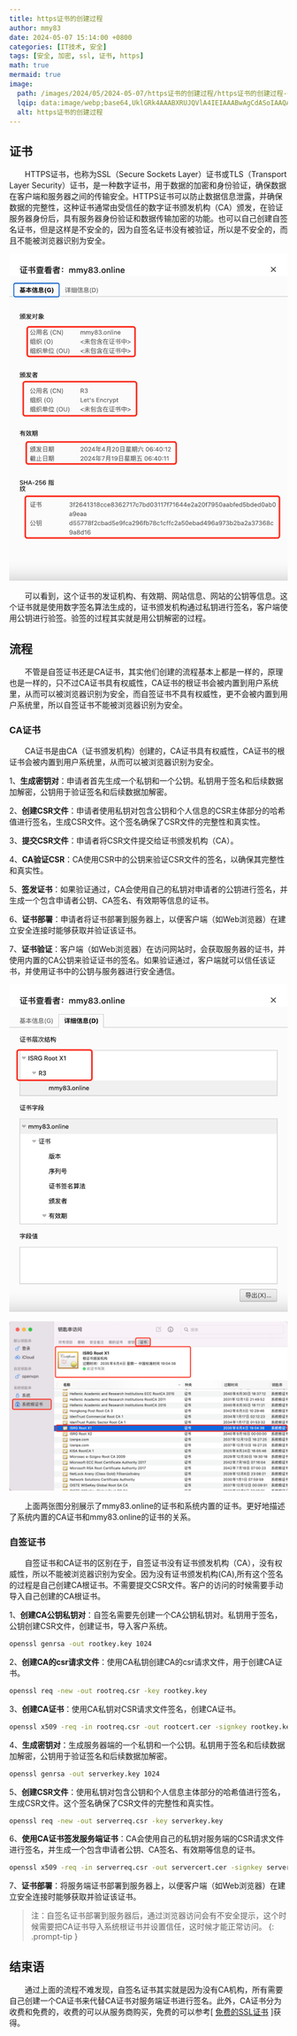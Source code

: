 ```yaml
---
title: https证书的创建过程
author: mmy83
date: 2024-05-07 15:14:00 +0800
categories: [IT技术, 安全]
tags: [安全, 加密, ssl, 证书, https]
math: true
mermaid: true
image:
  path: /images/2024/05/2024-05-07/https证书的创建过程/https证书的创建过程-00.png
  lqip: data:image/webp;base64,UklGRk4AAABXRUJQVlA4IEIAAABwAgCdASoIAAQAAUAmJQBOiOAP1AywAFh44HYAAP7XN2EGsjoTB/07TMbjMdC0vHqnPtwBJF/kJrTEBMZCYcH0gAA=
  alt: https证书的创建过程
---
```


## 证书

&emsp;&emsp;HTTPS证书，也称为SSL（Secure Sockets Layer）证书或TLS（Transport Layer Security）证书，是一种数字证书，用于数据的加密和身份验证，确保数据在客户端和服务器之间的传输安全。HTTPS证书可以防止数据信息泄露，并确保数据的完整性，这种证书通常由受信任的数字证书颁发机构（CA）颁发，在验证服务器身份后，具有服务器身份验证和数据传输加密的功能。也可以自己创建自签名证书，但是这样是不安全的，因为自签名证书没有被验证，所以是不安全的，而且不能被浏览器识别为安全。

![mmy83.online证书-01](/images/2024/05/2024-05-07/https证书的创建过程/https证书的创建过程-01.png)

&emsp;&emsp;可以看到，这个证书的发证机构、有效期、网站信息、网站的公钥等信息。这个证书就是使用数字签名算法生成的，证书颁发机构通过私钥进行签名，客户端使用公钥进行验签。验签的过程其实就是用公钥解密的过程。

## 流程

&emsp;&emsp;不管是自签证书还是CA证书，其实他们创建的流程基本上都是一样的，原理也是一样的，只不过CA证书具有权威性，CA证书的根证书会被内置到用户系统里，从而可以被浏览器识别为安全，而自签证书不具有权威性，更不会被内置到用户系统里，所以自签证书不能被浏览器识别为安全。

### CA证书

&emsp;&emsp;CA证书是由CA（证书颁发机构）创建的，CA证书具有权威性，CA证书的根证书会被内置到用户系统里，从而可以被浏览器识别为安全。

1、__生成密钥对__：申请者首先生成一个私钥和一个公钥。私钥用于签名和后续数据加解密，公钥用于验证签名和后续数据加解密。

2、__创建CSR文件__：申请者使用私钥对包含公钥和个人信息的CSR主体部分的哈希值进行签名，生成CSR文件。这个签名确保了CSR文件的完整性和真实性。

3、__提交CSR文件__：申请者将CSR文件提交给证书颁发机构（CA）。

4、__CA验证CSR__：CA使用CSR中的公钥来验证CSR文件的签名，以确保其完整性和真实性。

5、__签发证书__：如果验证通过，CA会使用自己的私钥对申请者的公钥进行签名，并生成一个包含申请者公钥、CA签名、有效期等信息的证书。

6、__证书部署__：申请者将证书部署到服务器上，以便客户端（如Web浏览器）在建立安全连接时能够获取并验证该证书。

7、__证书验证__：客户端（如Web浏览器）在访问网站时，会获取服务器的证书，并使用内置的CA公钥来验证证书的签名。如果验证通过，客户端就可以信任该证书，并使用证书中的公钥与服务器进行安全通信。

![mmy83.online证书-02](/images/2024/05/2024-05-07/https证书的创建过程/https证书的创建过程-02.png)

![系统内置证书](/images/2024/05/2024-05-07/https证书的创建过程/https证书的创建过程-03.png)

&emsp;&emsp;上面两张图分别展示了mmy83.online的证书和系统内置的证书。更好地描述了系统内置的CA证书和mmy83.online的证书的关系。

### 自签证书

&emsp;&emsp;自签证书和CA证书的区别在于，自签证书没有证书颁发机构（CA），没有权威性，所以不能被浏览器识别为安全。因为没有证书颁发机构(CA),所有这个签名的过程是自己创建CA根证书。不需要提交CSR文件。客户的访问的时候需要手动导入自己创建的CA根证书。

1、__创建CA公钥私钥对__：自签名需要先创建一个CA公钥私钥对。私钥用于签名，公钥创建CSR文件，创建证书，导入客户系统。

```bash
openssl genrsa -out rootkey.key 1024
```

2、__创建CA的csr请求文件__：使用CA私钥创建CA的csr请求文件，用于创建CA证书。

```bash
openssl req -new -out rootreq.csr -key rootkey.key
```

3、__创建CA证书__：使用CA私钥对CSR请求文件签名，创建CA证书。

```bash
openssl x509 -req -in rootreq.csr -out rootcert.cer -signkey rootkey.key -CAcreateserial -days 3650
```

4、__生成密钥对__：生成服务器端的一个私钥和一个公钥。私钥用于签名和后续数据加解密，公钥用于验证签名和后续数据加解密。

```bash
openssl genrsa -out serverkey.key 1024
```

5、__创建CSR文件__：使用私钥对包含公钥和个人信息主体部分的哈希值进行签名，生成CSR文件。这个签名确保了CSR文件的完整性和真实性。

```bash
openssl req -new -out serverreq.csr -key serverkey.key
```

6、__使用CA证书签发服务端证书__：CA会使用自己的私钥对服务端的CSR请求文件进行签名，并生成一个包含申请者公钥、CA签名、有效期等信息的证书。

```bash
openssl x509 -req -in serverreq.csr -out servercert.cer -signkey serverkey.key -CA rootcert.cer -CAkey rootkey.key -CAcreateserial -days 3650
```

7、__证书部署__：将服务端证书部署到服务器上，以便客户端（如Web浏览器）在建立安全连接时能够获取并验证该证书。

> 注：自签名证书部署到服务器后，通过浏览器访问会有不安全提示，这个时候需要把CA证书导入系统根证书并设置信任，这时候才能正常访问。
{: .prompt-tip }

## 结束语

&emsp;&emsp;通过上面的流程不难发现，自签名证书其实就是因为没有CA机构，所有需要自己创建一个CA证书来代替CA证书对服务端证书进行签名。此外，CA证书分为收费和免费的，收费的可以从服务商购买，免费的可以参考[ [免费的SSL证书](/posts/免费的SSL证书/) ]获得。
